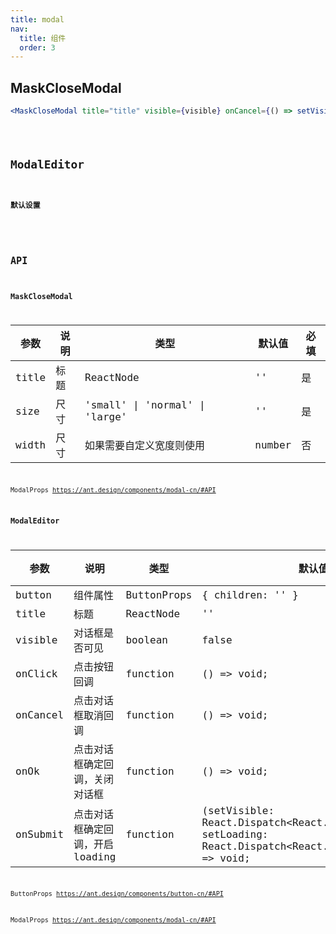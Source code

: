 ```yaml
---
title: modal
nav:
  title: 组件
  order: 3
---
```


## MaskCloseModal

```jsx | pure
<MaskCloseModal title="title" visible={visible} onCancel={() => setVisible(false)} />
```

<code src="./demo/modal/mask-close-modal-use.tsx" />

## ModalEditor

#### 默认设置

<code src="./demo/modal/modal-editor-use.tsx" />


## API

### MaskCloseModal

| 参数  | 说明 | 类型                           | 默认值 | 必填 |
| ----- | ---- | ------------------------------ | ------ | ---- |
| title | 标题 | ReactNode                      | ''     | 是   |
| size  | 尺寸 | 'small' \| 'normal' \| 'large' | ''     | 是   |
| width | 尺寸 | 如果需要自定义宽度则使用       | number | 否   |

ModalProps https://ant.design/components/modal-cn/#API

### ModalEditor

| 参数     | 说明                            | 类型        | 默认值                                                                                                                          | 必填 |
| -------- | ------------------------------- | ----------- | ------------------------------------------------------------------------------------------------------------------------------- | ---- |
| button   | 组件属性                        | ButtonProps | { children: '' }                                                                                                                | 否   |
| title    | 标题                            | ReactNode   | ''                                                                                                                              | 是   |
| visible  | 对话框是否可见                  | boolean     | false                                                                                                                           | 是   |
| onClick  | 点击按钮回调                    | function    | () => void;                                                                                                                     | 否   |
| onCancel | 点击对话框取消回调              | function    | () => void;                                                                                                                     | 否   |
| onOk     | 点击对话框确定回调，关闭对话框  | function    | () => void;                                                                                                                     | 否   |
| onSubmit | 点击对话框确定回调，开启loading | function    | (setVisible: React.Dispatch<React.SetStateAction<boolean>>, setLoading: React.Dispatch<React.SetStateAction<boolean>>) => void; | 否   |

ButtonProps https://ant.design/components/button-cn/#API

ModalProps https://ant.design/components/modal-cn/#API
